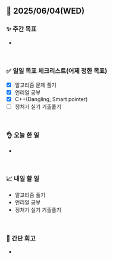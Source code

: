 ## 📅 2025/06/04(WED)


### ✨ 주간 목표

- 

<br/>

### ✅ 일일 목표 체크리스트(어제 정한 목표)

- [x] 알고리즘 문제 풀기
- [x] 언리얼 공부
- [x] C++(Dangling, Smart pointer)
- [ ] 정처기 실기 기출풀기

<br/>

### 👌 오늘 한 일

- 
  
<br/>


### 📈 내일 할 일

- 알고리즘 풀기
- 언리얼 공부
- 정처기 실기 기출풀기

<br/>

### 💭 간단 회고

- 

<br/>
